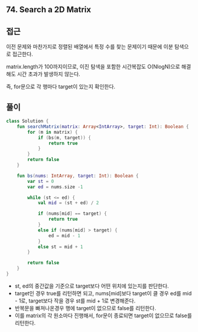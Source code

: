 ## 74. Search a 2D Matrix

## 접근 

이전 문제와 마찬가지로 정렬된 배열에서 특정 수를 찾는 문제이기 때문에 이분 탐색으로 접근한다.

matrix.length가 100까지이므로, 이진 탐색을 포함한 시간복잡도 O(NlogN)으로 해결해도 시간 초과가 발생하지 않는다.

즉, for문으로 각 행마다 target이 있는지 확인한다.



## 풀이

``````kotlin
class Solution {
    fun searchMatrix(matrix: Array<IntArray>, target: Int): Boolean {
        for (m in matrix) {
            if (bs(m, target)) {
                return true
            }
        }
        return false
    }

    fun bs(nums: IntArray, target: Int): Boolean {
        var st = 0
        var ed = nums.size -1

        while (st <= ed) {
            val mid = (st + ed) / 2

            if (nums[mid] == target) {
                return true
            }
            else if (nums[mid] > target) {
                ed = mid - 1
            }
            else st = mid + 1
        }

        return false
    }
}
``````

- st, ed의 중간값을 기준으로 target보다 어떤 위치에 있는지를 판단한다.
- target인 경우 true를 리턴하면 되고, nums[mid]보다 target이 클 경우 ed를 mid - 1로, target보다 작을 경우 st를 mid + 1로 변경해준다.
- 반복문을 빠져나온경우 행에 target이 없으므로 false를 리턴한다.
- 이를 matrix의 각 원소마다 진행해서, for문이 종료되면 target이 없으므로 false를 리턴한다.
  
